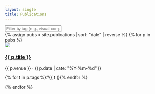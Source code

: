 ```yaml
---
layout: single
title: Publications
---
```


<input id="filter" placeholder="Filter by tag (e.g., visual-computing)">
<div id="pubs">
{% assign pubs = site.publications | sort: "date" | reverse %}
{% for p in pubs %}
  <div class="card" data-tags="{{ p.tags | join: ' ' }}">
    <a href="{{ p.url }}"><img src="{{ p.thumb | default:'/assets/images/placeholder.png' }}"></a>
    <h3><a href="{{ p.url }}">{{ p.title }}</a></h3>
    <p>{{ p.venue }} · {{ p.date | date: "%Y-%m-%d" }}</p>
    <p class="tags">{% for t in p.tags %}<span>#{{ t }}</span>{% endfor %}</p>
  </div>
{% endfor %}
</div>

<script>
const i = document.getElementById('filter');
i.addEventListener('input', e=>{
  const q = e.target.value.trim().toLowerCase();
  document.querySelectorAll('#pubs .card').forEach(c=>{
    const t = c.dataset.tags.toLowerCase();
    c.style.display = (!q || t.indexOf(q) >= 0) ? '' : 'none';
  });
});
</script>